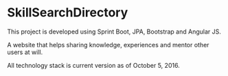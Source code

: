# SkillSearchDirectory

This project is developed using Sprint Boot, JPA, Bootstrap and Angular JS.

A website that helps sharing knowledge, experiences and mentor other users at will. 

All technology stack is current version as of October 5, 2016.


